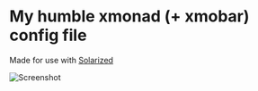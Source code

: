 # My humble xmonad (+ xmobar) config file

Made for use with [Solarized](http://ethanschoonover.com/solarized)

![Screenshot](http://co-dan.github.io/xmonad.png)
